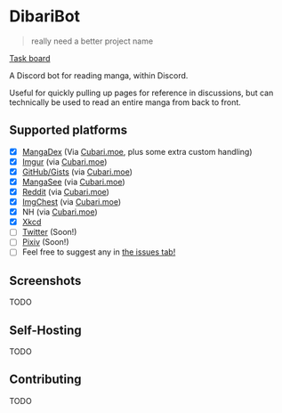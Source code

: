 # DibariBot

> really need a better project name

[Task board](https://app.startinfinity.com/b/UBVVinFFitv/AEN72Z2bUko)

A Discord bot for reading manga, within Discord.

Useful for quickly pulling up pages for reference in discussions, but can technically be used to read an entire manga from back to front.

## Supported platforms
- [x] [MangaDex](https://mangadex.org/) (Via [Cubari.moe](https://cubari.moe/), plus some extra custom handling)
- [x] [Imgur](https://imgur.com/) (via [Cubari.moe](https://cubari.moe/))
- [x] [GitHub/Gists](https://gist.github.com/) (via [Cubari.moe](https://cubari.moe/))
- [x] [MangaSee](https://mangasee123.com/) (via [Cubari.moe](https://cubari.moe/))
- [x] [Reddit](https://www.reddit.com/) (via [Cubari.moe](https://cubari.moe/))
- [x] [ImgChest](https://imgchest.com/) (via [Cubari.moe](https://cubari.moe/))
- [x] NH (via [Cubari.moe](https://cubari.moe/))
- [x] [Xkcd](https://xkcd.com/)
- [ ] [Twitter](https://twitter.com/) (Soon!)
- [ ] [Pixiv](https://www.pixiv.net/) (Soon!)
- [ ] Feel free to suggest any in [the issues tab!](https://github.com/SquirrelKiev/DibariBotNew/issues)

## Screenshots

TODO

## Self-Hosting

TODO

## Contributing

TODO
